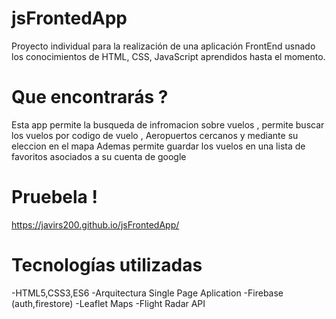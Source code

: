 # jsFrontedApp

Proyecto individual para la realización de una aplicación FrontEnd usnado los conocimientos de HTML, CSS, JavaScript aprendidos hasta el momento.

# Que encontrarás ?

Esta app permite la busqueda de infromacion sobre vuelos , 
permite buscar los vuelos por codigo de vuelo , Aeropuertos cercanos y mediante su eleccion en el mapa
Ademas permite guardar los vuelos en una lista de favoritos asociados a su cuenta de google

# Pruebela !

https://javirs200.github.io/jsFrontedApp/

# Tecnologías utilizadas

-HTML5,CSS3,ES6
-Arquitectura Single Page Aplication
-Firebase (auth,firestore)
-Leaflet Maps
-Flight Radar API